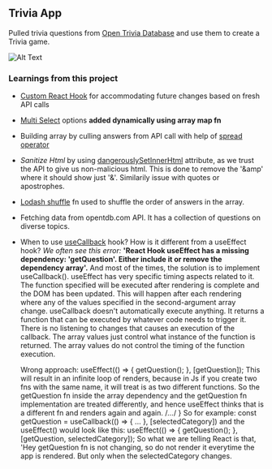 ## Trivia App

Pulled trivia questions from [Open Trivia Database](https://opentdb.com) and use them to create a Trivia game.

![Alt Text](https://github.com/venky4c/trivia-question-game/blob/master/dist/src/Trivia.gif)

### Learnings from this project

- [Custom React Hook](https://github.com/venky4c/trivia-question-game/blob/master/dist/src/useTrivia.js) for accommodating future changes based on fresh API calls
- [Multi Select](https://github.com/venky4c/trivia-question-game/blob/master/dist/src/components/CategorySelector.js) options **added dynamically using array map fn**
- Building array by culling answers from API call with help of [spread operator](https://github.com/venky4c/trivia-question-game/blob/master/dist/src/components/Question.js)
- *Sanitize Html* by using [dangerouslySetInnerHtml](https://github.com/venky4c/trivia-question-game/blob/master/dist/src/components/Question.js) attribute, as we trust the API to give us non-malicious html. 
  This is done to remove the '&amp' where it should show just '&'. Similarily issue with quotes or apostrophes.
- [Lodash shuffle](https://github.com/venky4c/trivia-question-game/blob/master/dist/src/components/Question.js) fn used to shuffle the order of answers in the array.
- Fetching data from opentdb.com API. It has a collection of questions on diverse topics.
- When to use [useCallback](https://github.com/venky4c/trivia-question-game/blob/master/dist/src/useTrivia.js) hook? How is it different from a useEffect hook?
  *We often see this error:*
  **'React Hook useEffect has a missing dependency: 'getQuestion'. Either include it or remove the dependency  array'.** 
  And most of the times, the solution is to implement useCallback(). 
  useEffect has very specific timing aspects related to it. The function specified will be executed after rendering is complete and the DOM has been updated. 
  This will happen after each rendering where any of the values specified in the second-argument array change.
  useCallback doesn't automatically execute anything. It returns a function that can be executed by whatever code needs to trigger it. 
  There is no listening to changes that causes an execution of the callback. The array values just control what instance of the function is returned. 
  The array values do not control the timing of the function execution.

  Wrong approach:
  useEffect(() => {
    getQuestion();
  }, [getQuestion]);
  This will result in an infinite loop of renders, because in Js if you create two fns with the same name, it will treat is as two different functions. So the getQuestion fn inside the array dependency and the getQuestion fn implementation are treated differently, and hence useEffect thinks that is a different fn and renders again and again.
  /*...*/
  }
  So for example: const getQuestion = useCallback(() => {    ... }, [selectedCategory]) and the useEffect() would look like this: useEffect(() => {   getQuestion(); }, [getQuestion, selectedCategory]);
  So what we are telling React is that, 'Hey getQuestion fn is not changing, so do not render it everytime the app is rendered. But only when the selectedCategory changes.



